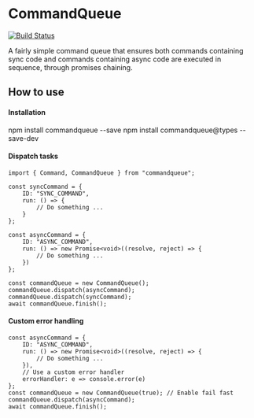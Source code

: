 # CommandQueue

[![Build Status](https://travis-ci.org/YSZhuoyang/CommandQueue.svg?branch=master)](https://travis-ci.org/YSZhuoyang/CommandQueue)

A fairly simple command queue that ensures both commands containing sync code and commands containing async code are executed in sequence, through promises chaining.

## How to use

#### Installation

npm install commandqueue --save
npm install commandqueue@types --save-dev

#### Dispatch tasks

    import { Command, CommandQueue } from "commandqueue";

    const syncCommand = {
        ID: "SYNC_COMMAND",
        run: () => {
            // Do something ...
        }
    };
    
    const asyncCommand = {
        ID: "ASYNC_COMMAND",
        run: () => new Promise<void>((resolve, reject) => {
            // Do something ...
        })
    };
    
    const commandQueue = new CommandQueue();
    commandQueue.dispatch(asyncCommand);
    commandQueue.dispatch(syncCommand);
    await commandQueue.finish();
    
#### Custom error handling

    const asyncCommand = {
        ID: "ASYNC_COMMAND",
        run: () => new Promise<void>((resolve, reject) => {
            // Do something ...
        }),
        // Use a custom error handler
        errorHandler: e => console.error(e)
    };
    const commandQueue = new CommandQueue(true); // Enable fail fast
    commandQueue.dispatch(asyncCommand);
    await commandQueue.finish();
